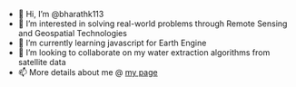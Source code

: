 - 👋 Hi, I’m @bharathk113
- 👀 I’m interested in solving real-world problems through Remote Sensing and Geospatial Technologies
- 🌱 I’m currently learning javascript for Earth Engine
- 💞️ I’m looking to collaborate on my water extraction algorithms from satellite data
- 📫 More details about me @ [my page](#https://bharathk113.github.io)
